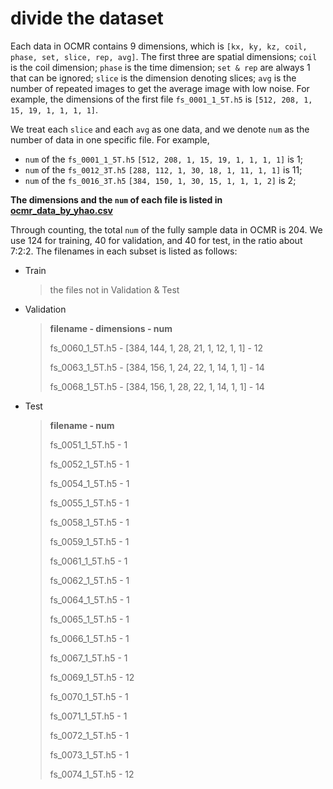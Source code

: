 # divide the dataset

Each data in OCMR contains 9 dimensions, which is `[kx, ky, kz, coil, phase, set, slice, rep, avg]`. The first three are spatial dimensions; `coil` is the coil dimension; `phase` is the time dimension; `set & rep` are always 1 that can be ignored; `slice` is the dimension denoting slices; `avg` is the number of repeated images to get the average image with low noise. For example, the dimensions of the first file `fs_0001_1_5T.h5` is `[512, 208, 1, 15, 19, 1, 1, 1, 1]`.

We treat each `slice` and each `avg` as one data, and we denote `num` as the number of data in one specific file. For example,  

* `num` of the `fs_0001_1_5T.h5` `[512, 208, 1, 15, 19, 1, 1, 1, 1]` is 1; 
* `num` of the `fs_0012_3T.h5`   `[288, 112, 1, 30, 18, 1, 11, 1, 1]` is 11;
* `num` of the `fs_0016_3T.h5`     `[384, 150, 1, 30, 15, 1, 1, 1, 2]` is 2;

**The dimensions  and the `num` of each file is listed in [ocmr_data_by_yhao.csv](ocmr_data_by_yhao.csv)**

Through counting, the total `num` of the fully sample data in OCMR is 204. We use 124 for training, 40 for validation, and 40 for test, in the ratio about 7:2:2. 
The filenames in each subset is listed as follows:

* Train

  > the files not in Validation & Test

* Validation

  > **filename - dimensions - num**
  >
  > fs_0060_1_5T.h5 - [384, 144, 1, 28, 21, 1, 12, 1, 1] - 12
  >
  > fs_0063_1_5T.h5 - [384, 156, 1, 24, 22, 1, 14, 1, 1] - 14
  >
  > fs_0068_1_5T.h5 - [384, 156, 1, 28, 22, 1, 14, 1, 1] - 14

* Test

  > **filename - num**
  >
  > fs_0051_1_5T.h5 - 1
  >
  > fs_0052_1_5T.h5 - 1
  >
  > fs_0054_1_5T.h5 - 1
  >
  > fs_0055_1_5T.h5 - 1
  >
  > fs_0058_1_5T.h5 - 1
  >
  > fs_0059_1_5T.h5 - 1
  >
  > fs_0061_1_5T.h5 - 1
  >
  > fs_0062_1_5T.h5 - 1
  >
  > fs_0064_1_5T.h5 - 1
  >
  > fs_0065_1_5T.h5 - 1
  >
  > fs_0066_1_5T.h5 - 1
  >
  > fs_0067_1_5T.h5 - 1
  >
  > fs_0069_1_5T.h5 - 12
  >
  > fs_0070_1_5T.h5 - 1
  >
  > fs_0071_1_5T.h5 - 1
  >
  > fs_0072_1_5T.h5 - 1
  >
  > fs_0073_1_5T.h5 - 1
  >
  > fs_0074_1_5T.h5 - 12

